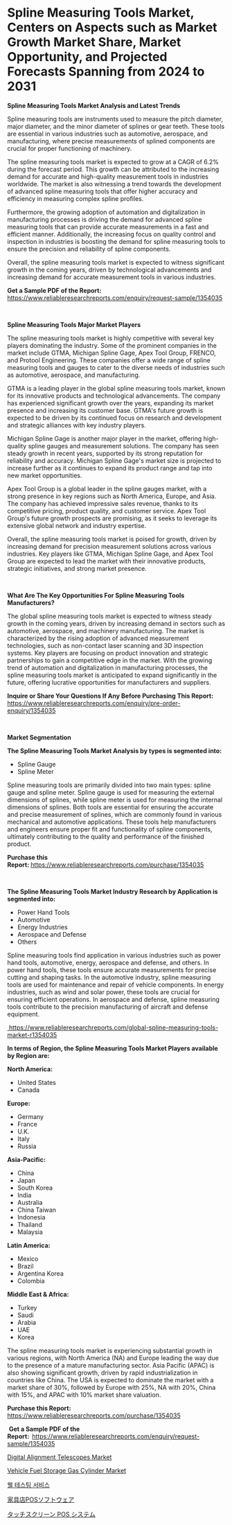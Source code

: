 <p><h1>Spline Measuring Tools Market, Centers on Aspects such as Market Growth Market Share, Market Opportunity, and Projected Forecasts Spanning from 2024 to 2031</h1></p><p><strong>Spline Measuring Tools Market Analysis and Latest Trends</strong></p>
<p><p>Spline measuring tools are instruments used to measure the pitch diameter, major diameter, and the minor diameter of splines or gear teeth. These tools are essential in various industries such as automotive, aerospace, and manufacturing, where precise measurements of splined components are crucial for proper functioning of machinery.</p><p>The spline measuring tools market is expected to grow at a CAGR of 6.2% during the forecast period. This growth can be attributed to the increasing demand for accurate and high-quality measurement tools in industries worldwide. The market is also witnessing a trend towards the development of advanced spline measuring tools that offer higher accuracy and efficiency in measuring complex spline profiles.</p><p>Furthermore, the growing adoption of automation and digitalization in manufacturing processes is driving the demand for advanced spline measuring tools that can provide accurate measurements in a fast and efficient manner. Additionally, the increasing focus on quality control and inspection in industries is boosting the demand for spline measuring tools to ensure the precision and reliability of spline components.</p><p>Overall, the spline measuring tools market is expected to witness significant growth in the coming years, driven by technological advancements and increasing demand for accurate measurement tools in various industries.</p></p>
<p><strong>Get a Sample PDF of the Report:&nbsp;</strong> <a href="https://www.reliableresearchreports.com/enquiry/request-sample/1354035">https://www.reliableresearchreports.com/enquiry/request-sample/1354035</a></p>
<p>&nbsp;</p>
<p><strong>Spline Measuring Tools Major Market Players</strong></p>
<p><p>The spline measuring tools market is highly competitive with several key players dominating the industry. Some of the prominent companies in the market include GTMA, Michigan Spline Gage, Apex Tool Group, FRENCO, and Protool Engineering. These companies offer a wide range of spline measuring tools and gauges to cater to the diverse needs of industries such as automotive, aerospace, and manufacturing.</p><p>GTMA is a leading player in the global spline measuring tools market, known for its innovative products and technological advancements. The company has experienced significant growth over the years, expanding its market presence and increasing its customer base. GTMA's future growth is expected to be driven by its continued focus on research and development and strategic alliances with key industry players.</p><p>Michigan Spline Gage is another major player in the market, offering high-quality spline gauges and measurement solutions. The company has seen steady growth in recent years, supported by its strong reputation for reliability and accuracy. Michigan Spline Gage's market size is projected to increase further as it continues to expand its product range and tap into new market opportunities.</p><p>Apex Tool Group is a global leader in the spline gauges market, with a strong presence in key regions such as North America, Europe, and Asia. The company has achieved impressive sales revenue, thanks to its competitive pricing, product quality, and customer service. Apex Tool Group's future growth prospects are promising, as it seeks to leverage its extensive global network and industry expertise.</p><p>Overall, the spline measuring tools market is poised for growth, driven by increasing demand for precision measurement solutions across various industries. Key players like GTMA, Michigan Spline Gage, and Apex Tool Group are expected to lead the market with their innovative products, strategic initiatives, and strong market presence.</p></p>
<p>&nbsp;</p>
<p><strong>What Are The Key Opportunities For Spline Measuring Tools Manufacturers?</strong></p>
<p><p>The global spline measuring tools market is expected to witness steady growth in the coming years, driven by increasing demand in sectors such as automotive, aerospace, and machinery manufacturing. The market is characterized by the rising adoption of advanced measurement technologies, such as non-contact laser scanning and 3D inspection systems. Key players are focusing on product innovation and strategic partnerships to gain a competitive edge in the market. With the growing trend of automation and digitalization in manufacturing processes, the spline measuring tools market is anticipated to expand significantly in the future, offering lucrative opportunities for manufacturers and suppliers.</p></p>
<p><strong>Inquire or Share Your Questions If Any Before Purchasing This Report:</strong> <a href="https://www.reliableresearchreports.com/enquiry/pre-order-enquiry/1354035">https://www.reliableresearchreports.com/enquiry/pre-order-enquiry/1354035</a></p>
<p>&nbsp;</p>
<p><strong>Market Segmentation</strong></p>
<p><strong>The Spline Measuring Tools Market Analysis by types is segmented into:</strong></p>
<p><ul><li>Spline Gauge</li><li>Spline Meter</li></ul></p>
<p><p>Spline measuring tools are primarily divided into two main types: spline gauge and spline meter. Spline gauge is used for measuring the external dimensions of splines, while spline meter is used for measuring the internal dimensions of splines. Both tools are essential for ensuring the accurate and precise measurement of splines, which are commonly found in various mechanical and automotive applications. These tools help manufacturers and engineers ensure proper fit and functionality of spline components, ultimately contributing to the quality and performance of the finished product.</p></p>
<p><strong>Purchase this Report:&nbsp;</strong><a href="https://www.reliableresearchreports.com/purchase/1354035">https://www.reliableresearchreports.com/purchase/1354035</a></p>
<p>&nbsp;</p>
<p><strong>The Spline Measuring Tools Market Industry Research by Application is segmented into:</strong></p>
<p><ul><li>Power Hand Tools</li><li>Automotive</li><li>Energy Industries</li><li>Aerospace and Defense</li><li>Others</li></ul></p>
<p><p>Spline measuring tools find application in various industries such as power hand tools, automotive, energy, aerospace and defense, and others. In power hand tools, these tools ensure accurate measurements for precise cutting and shaping tasks. In the automotive industry, spline measuring tools are used for maintenance and repair of vehicle components. In energy industries, such as wind and solar power, these tools are crucial for ensuring efficient operations. In aerospace and defense, spline measuring tools contribute to the precision manufacturing of aircraft and defense equipment.</p></p>
<p><a href="https://www.reliableresearchreports.com/global-spline-measuring-tools-market-r1354035">&nbsp;https://www.reliableresearchreports.com/global-spline-measuring-tools-market-r1354035</a></p>
<p><strong>In terms of Region, the Spline Measuring Tools Market Players available by Region are:</strong></p>
<p>
    <p> <strong> North America: </strong>
        <ul>
            <li>United States</li>
            <li>Canada</li>
        </ul>
        </p> 
    <p> <strong> Europe: </strong>
        <ul>
            <li>Germany</li>
            <li>France</li>
            <li>U.K.</li>
            <li>Italy</li>
            <li>Russia</li>
        </ul>
        </p> 
    <p> <strong> Asia-Pacific: </strong>
        <ul>
            <li>China</li>
            <li>Japan</li>
            <li>South Korea</li>
            <li>India</li>
            <li>Australia</li>
            <li>China Taiwan</li>
            <li>Indonesia</li>
            <li>Thailand</li>
            <li>Malaysia</li>
        </ul>
        </p> 
    <p> <strong> Latin America: </strong>
        <ul>
            <li>Mexico</li>
            <li>Brazil</li>
            <li>Argentina Korea</li>
            <li>Colombia</li>
        </ul>
        </p> 
    <p> <strong> Middle East & Africa: </strong>
        <ul>
            <li>Turkey</li>
            <li>Saudi</li>
            <li>Arabia</li>
            <li>UAE</li>
            <li>Korea</li>
        </ul>
    </p>
    </p>
<p><p>The spline measuring tools market is experiencing substantial growth in various regions, with North America (NA) and Europe leading the way due to the presence of a mature manufacturing sector. Asia Pacific (APAC) is also showing significant growth, driven by rapid industrialization in countries like China. The USA is expected to dominate the market with a market share of 30%, followed by Europe with 25%, NA with 20%, China with 15%, and APAC with 10% market share valuation.</p></p>
<p><strong>Purchase this Report: </strong><a href="https://www.reliableresearchreports.com/purchase/1354035">https://www.reliableresearchreports.com/purchase/1354035</a></p>
<p>&nbsp;<strong>Get a Sample PDF of the Report:&nbsp;&nbsp;</strong><a href="https://www.reliableresearchreports.com/enquiry/request-sample/1354035">https://www.reliableresearchreports.com/enquiry/request-sample/1354035</a></p>
<p><strong></strong></p>
<p><p><a href="https://github.com/Airanohannonzb68e5pb53oc1/Market-Research-Report-List-2/blob/main/digital-alignment-telescopes-market.md">Digital Alignment Telescopes Market</a></p><p><a href="https://github.com/fiixsa/Market-Research-Report-List-2/blob/main/vehicle-fuel-storage-gas-cylinder-market.md">Vehicle Fuel Storage Gas Cylinder Market</a></p><p><a href="https://github.com/TimmyMann6767/Market-Research-Report-List-1/blob/main/750958440357.md">웰 테스팅 서비스</a></p><p><a href="https://github.com/AriMuller2009/Market-Research-Report-List-1/blob/main/400787343875.md">家具店POSソフトウェア</a></p><p><a href="https://github.com/bucuel854722/Market-Research-Report-List-1/blob/main/609319043874.md">タッチスクリーン POS システム</a></p></p>